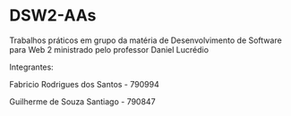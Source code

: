 # DSW2-AAs
Trabalhos práticos em grupo da matéria de Desenvolvimento de Software para Web 2 ministrado pelo professor Daniel Lucrédio

Integrantes:

Fabricio Rodrigues dos Santos - 790994

Guilherme de Souza Santiago - 790847
